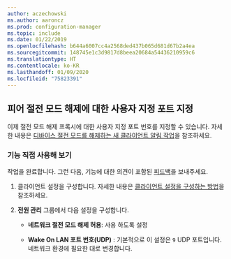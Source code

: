 ```yaml
---
author: aczechowski
ms.author: aaroncz
ms.prod: configuration-manager
ms.topic: include
ms.date: 01/22/2019
ms.openlocfilehash: b644a6007cc4a2568ded437b065d681d67b2a4ea
ms.sourcegitcommit: 148745e1c3d9817d8beea20684a54436210959c6
ms.translationtype: HT
ms.contentlocale: ko-KR
ms.lasthandoff: 01/09/2020
ms.locfileid: "75823391"
---
```

## <a name="bkmk_sleep"></a> 피어 절전 모드 해제에 대한 사용자 지정 포트 지정
<!--3605925-->

이제 절전 모드 해제 프록시에 대한 사용자 지정 포트 번호를 지정할 수 있습니다. 자세한 내용은 [디바이스 절전 모드를 해제하는 새 클라이언트 알림 작업](/sccm/core/get-started/capabilities-in-technical-preview-1810#bkmk_wakeup)을 참조하세요.


### <a name="try-it-out"></a>기능 직접 사용해 보기

작업을 완료합니다. 그런 다음, 기능에 대한 의견이 포함된 [피드백](/sccm/core/understand/find-help#product-feedback)을 보내주세요.

1. 클라이언트 설정을 구성합니다. 자세한 내용은 [클라이언트 설정을 구성하는 방법](/sccm/core/clients/deploy/configure-client-settings)을 참조하세요.  

2. **전원 관리** 그룹에서 다음 설정을 구성합니다.  

    - **네트워크 절전 모드 해제 허용**: 사용 하도록 설정  

    - **Wake On LAN 포트 번호(UDP)** : 기본적으로 이 설정은 `9` UDP 포트입니다. 네트워크 환경에 필요한 대로 변경합니다.  


